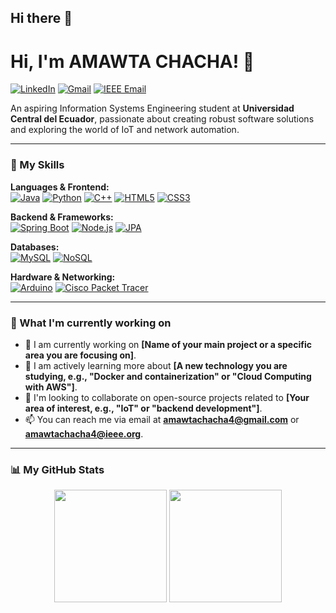 ## Hi there 👋

<!--
**Amwt24/Amwt24** is a ✨ _special_ ✨ repository because its `README.md` (this file) appears on your GitHub profile.

Here are some ideas to get you started:

- 🔭 I’m currently working on ...
- 🌱 I’m currently learning ...
- 👯 I’m looking to collaborate on ...
- 🤔 I’m looking for help with ...
- 💬 Ask me about ...
- 📫 How to reach me: ...
- 😄 Pronouns: ...
- ⚡ Fun fact: ...
-->
# Hi, I'm AMAWTA CHACHA! 👋

<a href="https://www.linkedin.com/in/amawta-chacha-63aa8579" target="_blank"><img src="https://img.shields.io/badge/LinkedIn-0077B5?style=for-the-badge&logo=linkedin&logoColor=white" alt="LinkedIn"></a>
<a href="mailto:amawtachacha4@gmail.com"><img src="https://img.shields.io/badge/Gmail-D14836?style=for-the-badge&logo=gmail&logoColor=white" alt="Gmail"></a>
<a href="mailto:amawtachacha4@ieee.org"><img src="https://img.shields.io/badge/IEEE-00629B?style=for-the-badge&logo=ieee&logoColor=white" alt="IEEE Email"></a>

An aspiring Information Systems Engineering student at **Universidad Central del Ecuador**, passionate about creating robust software solutions and exploring the world of IoT and network automation.

---

### 🚀 My Skills

<p align="left">
  <strong>Languages & Frontend:</strong><br>
  <a href="#"><img alt="Java" src="https://img.shields.io/badge/Java-ED8B00?style=for-the-badge&logo=openjdk&logoColor=white"></a>
  <a href="#"><img alt="Python" src="https://img.shields.io/badge/Python-3776AB?style=for-the-badge&logo=python&logoColor=white"></a>
  <a href="#"><img alt="C++" src="https://img.shields.io/badge/C%2B%2B-00599C?style=for-the-badge&logo=c%2B%2B&logoColor=white"></a>
  <a href="#"><img alt="HTML5" src="https://img.shields.io/badge/HTML5-E34F26?style=for-the-badge&logo=html5&logoColor=white"></a>
  <a href="#"><img alt="CSS3" src="https://img.shields.io/badge/CSS3-1572B6?style=for-the-badge&logo=css3&logoColor=white"></a>
</p>
<p align="left">
  <strong>Backend & Frameworks:</strong><br>
  <a href="#"><img alt="Spring Boot" src="https://img.io/badge/Spring_Boot-6DB33F?style=for-the-badge&logo=spring&logoColor=white"></a>
  <a href="#"><img alt="Node.js" src="https://img.shields.io/badge/Node.js-339933?style=for-the-badge&logo=nodedotjs&logoColor=white"></a>
  <a href="#"><img alt="JPA" src="https://img.shields.io/badge/JPA-FFFFFF?style=for-the-badge&logo=java&logoColor=black"></a>
</p>
<p align="left">
  <strong>Databases:</strong><br>
  <a href="#"><img alt="MySQL" src="https://img.shields.io/badge/MySQL-4479A1?style=for-the-badge&logo=mysql&logoColor=white"></a>
  <a href="#"><img alt="NoSQL" src="https://img.shields.io/badge/NoSQL-E34F26?style=for-the-badge&logo=mongodb&logoColor=white"></a>
</p>
<p align="left">
  <strong>Hardware & Networking:</strong><br>
  <a href="#"><img alt="Arduino" src="https://img.shields.io/badge/Arduino-00979D?style=for-the-badge&logo=arduino&logoColor=white"></a>
  <a href="#"><img alt="Cisco Packet Tracer" src="https://img.shields.io/badge/Cisco-1BA0D7?style=for-the-badge&logo=cisco&logoColor=white"></a>
</p>

---

### 🌱 What I'm currently working on

- 🔭 I am currently working on **[Name of your main project or a specific area you are focusing on]**.
- 🌱 I am actively learning more about **[A new technology you are studying, e.g., "Docker and containerization" or "Cloud Computing with AWS"]**.
- 👯 I'm looking to collaborate on open-source projects related to **[Your area of interest, e.g., "IoT" or "backend development"]**.
- 📫 You can reach me via email at **amawtachacha4@gmail.com** or **amawtachacha4@ieee.org**.

---

### 📊 My GitHub Stats

<p align="center">
  <img height="180em" src="https://github-readme-stats.vercel.app/api?username=Amwt24&show_icons=true&theme=tokyonight&include_all_commits=true&count_private=true"/>
  <img height="180em" src="https://github-readme-stats.vercel.app/api/top-langs/?username=Amwt24&layout=compact&langs_count=8&theme=tokyonight"/>
</p>
